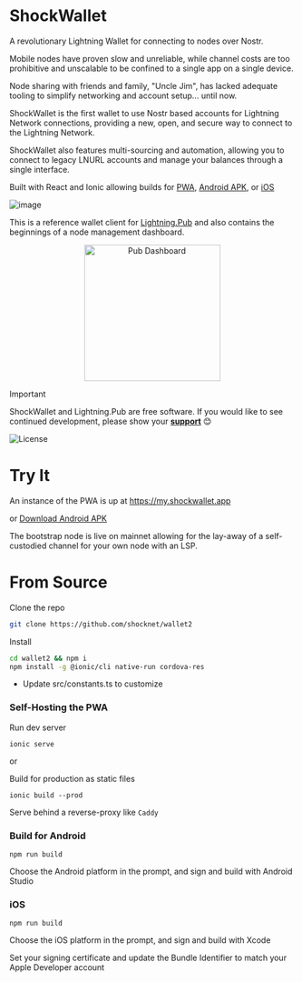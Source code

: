 # ShockWallet
A revolutionary Lightning Wallet for connecting to nodes over Nostr.

Mobile nodes have proven slow and unreliable, while channel costs are too prohibitive and unscalable to be confined to a single app on a single device. 

Node sharing with friends and family, "Uncle Jim", has lacked adequate tooling to simplify networking and account setup... until now.

ShockWallet is the first wallet to use Nostr based accounts for Lightning Network connections, providing a new, open, and secure way to connect to the Lightning Network.

ShockWallet also features multi-sourcing and automation, allowing you to connect to legacy LNURL accounts and manage your balances through a single interface.



Built with React and Ionic allowing builds for [PWA](https://my.shockwallet.app), [Android APK](https://dl.shockwallet.app/shockwallet.apk), or [iOS](https://testflight.apple.com/join/soZAKZWj) 

![image](https://shockwallet.b-cdn.net/wnp%20banner.png)

This is a reference wallet client for [Lightning.Pub](https://github.com/shocknet/Lightning.Pub) and also contains the beginnings of a node management dashboard. 

<p style="text-align: center;"><img src="https://shockwallet.b-cdn.net/pub_home_ss.png" alt="Pub Dashboard" width="240"></p>

> [!IMPORTANT]  
> ShockWallet and Lightning.Pub are free software. If you would like to see continued development, please show your [**support**](https://github.com/sponsors/shocknet) 😊<br>

<img src="https://www.gnu.org/graphics/agplv3-with-text-162x68.png" alt="License">
<br>



# Try It

An instance of the PWA is up at https://my.shockwallet.app 

or [Download Android APK](https://dl.shockwallet.app/shockwallet.apk)

The bootstrap node is live on mainnet allowing for the lay-away of a self-custodied channel for your own node with an LSP. 

# From Source

Clone the repo

```bash
git clone https://github.com/shocknet/wallet2
```
Install

```bash
cd wallet2 && npm i
npm install -g @ionic/cli native-run cordova-res
```
* Update src/constants.ts to customize

### Self-Hosting the PWA

Run dev server

```
ionic serve
```
or 

Build for production as static files

```
ionic build --prod
```

Serve behind a reverse-proxy like `Caddy`

### Build for Android

```
npm run build
```

Choose the Android platform in the prompt, and sign and build with Android Studio

### iOS

```
npm run build
```
Choose the iOS platform in the prompt, and sign and build with Xcode

Set your signing certificate and update the Bundle Identifier to match your Apple Developer account
